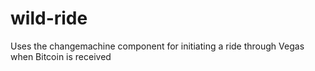 # wild-ride
Uses the changemachine component for initiating a ride through Vegas when Bitcoin is received
